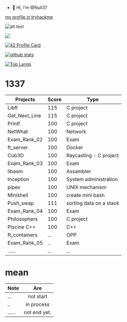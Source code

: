 - 👋 Hi, I’m @Null37

<!---
zerossamadi/zerossamadi is a ✨ special ✨ repository because its `README.md` (this file) appears on your GitHub profile.
You can click the Preview link to take a look at your changes.
--->

[my profile in tryhackme](https://tryhackme.com/p/Null37)

![alt text](https://i.ibb.co/zbgmsGk/Null37.png "Logo Title Text 1")

![](https://komarev.com/ghpvc/?username=your-github-username)

[![42 Profile Card](https://1337-readme.vercel.app/api/profile?cursus=42cursus&login=ssamadi)](https://github.com/Null37)


[![github stats](https://github-readme-stats.vercel.app/api?username=Null37&count_private=true&show_icons=true&theme=dark)](https://github.com/Null37/github-readme-stats)

[![Top Langs](https://github-readme-stats.vercel.app/api/top-langs/?username=Null37&layout=compact&exclude_repo=ft_server&langs_count=15&theme=highcontrast)](https://github.com/Null37/github-readme-stats)

# 1337
|   Projects	|  Score	| Type |
|---	|---	|--- |
| Libft | 115 | C project |
| Get_Next_Line	| 115 | C project |
| Printf	| 100 | C project |
| NetWhat | 100 | Network |
| Exam_Rank_02 | 100 | Exam |
| ft_server | 100 | Docker |
| Cub3D | 100 | Raycasting - C project |
| Exam_Rank_03 | 100 | Exam |
| libasm | 100 | Assambler |
| Inception | 100 | System administration |
| pipex | 100 |  UNIX mechanism| 
| Minishell | 100 | create mini bash |
| Push_swap | 111 | sorting data on a stack|
| Exam_Rank_04 | 100 | Exam |
| Philosophers |100 | C project |
| Piscine C++ | 100 | C++ |
| ft_containers | ...  | OPP |
| Exam_Rank_05  | ..  | Exam |
|......        | ... |  ... |

# mean
|Note           | Are           |
| ------------- |:-------------:|
| ...           | not start     |
| ..            | in process    |
|......         | not end yet.  |
